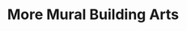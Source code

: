 ---
pid: rs129
title: More Mural Building Arts
location_transcription: 23 and Cecil B. Moore area
coordinates: "[-75.172230398892, 39.980731552649]"
zipcode: 
gen_neighborhood: 
neighborhood: 
outside_phl: 
age: '43'
age_range: 40-49
instagram: 
image_file_name: rs_129.jpg
proposal_transcription: Just as all mural arts are distributed throughout the city,
  it should be placed in more areas of philadelphia.
topic: 
topic_summary: 
type: 
keywords_other: 
credit: Nicole Talton
image_labels: 
twitter: 
facebook: 
permalink: "/monuments/rs129/"
layout: item-page
---